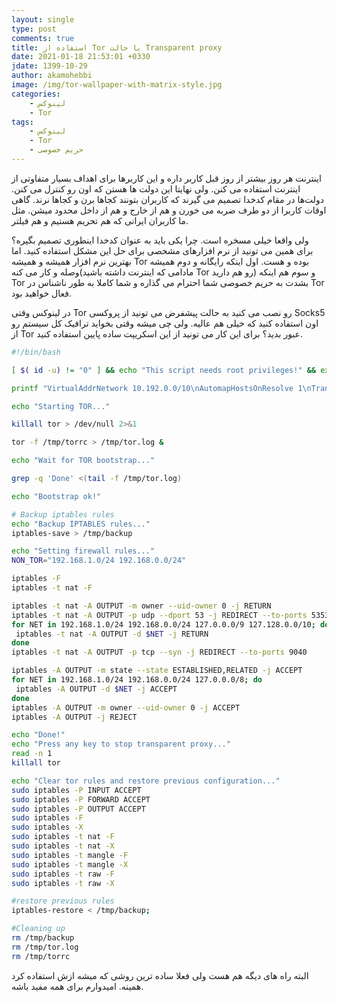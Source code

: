 ```yaml
---
layout: single
type: post
comments: true
title: استفاده از Tor با حالت Transparent proxy
date: 2021-01-18 21:53:01 +0330
jdate: 1399-10-29
author: akamohebbi
image: /img/tor-wallpaper-with-matrix-style.jpg
categories:
    - لینوکس
    - Tor
tags:
    - لینوکس
    - Tor
    - حریم خصوصی
---
```


اینترنت هر روز بیشتر از روز قبل کاربر داره و این کاربرها برای اهداف بسیار متفاوتی از اینترنت استفاده می کنن. ولی نهایتا این دولت ها هستن که اون رو کنترل می کنن. دولت‌ها در مقام کدخدا تصمیم می گیرند که کاربران بتونند کجاها برن و کجاها نرند. گاهی اوقات کاربرا از دو طرف ضربه می خورن و هم از خارج و هم از داخل محدود میشن. مثل ما کاربران ایرانی که هم تحریم هستیم و هم فیلتر.

<div id="read-more"></div>

ولی واقعا خیلی مسخره است. چرا یکی باید به عنوان کدخدا اینطوری تصمیم بگیره؟ برای همین می تونید از نرم افزارهای مشخصی برای حل این مشکل استفاده کنید. اما بهترین نرم افزار همیشه و همیشه Tor بوده و هست. اول اینکه رایگانه و دوم همیشه وصله و کار می کنه(مادامی که اینترنت داشته باشید Tor رو هم دارید) و سوم هم اینکه Tor بشدت به حریم خصوصی شما احترام می گذاره و شما کاملا به طور ناشناس در Tor فعال خواهید بود.

در لینوکس وقتی Tor رو نصب می کنید به حالت پیشفرض می تونید از پروکسی Socks5 اون استفاده کنید که خیلی هم عالیه. ولی چی میشه وقتی بخواید ترافیک کل سیستم رو از Tor عبور بدید؟ برای این کار می تونید از این اسکریپت ساده پایین استفاده کنید.

```bash
#!/bin/bash

[ $( id -u) != "0" ] && echo "This script needs root privileges!" && exit

printf "VirtualAddrNetwork 10.192.0.0/10\nAutomapHostsOnResolve 1\nTransPort 9040\nDNSPort 5353" > /tmp/torrc

echo "Starting TOR..."

killall tor > /dev/null 2>&1

tor -f /tmp/torrc > /tmp/tor.log &

echo "Wait for TOR bootstrap..."

grep -q 'Done' <(tail -f /tmp/tor.log)

echo "Bootstrap ok!"

# Backup iptables rules
echo "Backup IPTABLES rules..."
iptables-save > /tmp/backup

echo "Setting firewall rules..."
NON_TOR="192.168.1.0/24 192.168.0.0/24"

iptables -F
iptables -t nat -F

iptables -t nat -A OUTPUT -m owner --uid-owner 0 -j RETURN
iptables -t nat -A OUTPUT -p udp --dport 53 -j REDIRECT --to-ports 5353
for NET in 192.168.1.0/24 192.168.0.0/24 127.0.0.0/9 127.128.0.0/10; do
 iptables -t nat -A OUTPUT -d $NET -j RETURN
done
iptables -t nat -A OUTPUT -p tcp --syn -j REDIRECT --to-ports 9040

iptables -A OUTPUT -m state --state ESTABLISHED,RELATED -j ACCEPT
for NET in 192.168.1.0/24 192.168.0.0/24 127.0.0.0/8; do
 iptables -A OUTPUT -d $NET -j ACCEPT
done
iptables -A OUTPUT -m owner --uid-owner 0 -j ACCEPT
iptables -A OUTPUT -j REJECT

echo "Done!"
echo "Press any key to stop transparent proxy..."
read -n 1
killall tor

echo "Clear tor rules and restore previous configuration..."
sudo iptables -P INPUT ACCEPT
sudo iptables -P FORWARD ACCEPT
sudo iptables -P OUTPUT ACCEPT
sudo iptables -F
sudo iptables -X
sudo iptables -t nat -F
sudo iptables -t nat -X
sudo iptables -t mangle -F
sudo iptables -t mangle -X
sudo iptables -t raw -F
sudo iptables -t raw -X

#restore previous rules
iptables-restore < /tmp/backup;

#Cleaning up
rm /tmp/backup
rm /tmp/tor.log
rm /tmp/torrc
```

البته راه های دیگه هم هست ولی فعلا ساده ترین روشی که میشه ازش استفاده کرد همینه. امیدوارم برای همه مفید باشه.